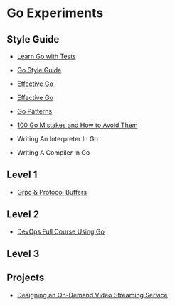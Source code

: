 # Go Experiments

## Style Guide

* [Learn Go with Tests](https://quii.gitbook.io/learn-go-with-tests/)
* [Go Style Guide](https://github.com/uber-go/guide/blob/master/style.md)
* [Effective Go](https://go.dev/doc/effective_go)
* [Effective Go](https://github.com/pthethanh/effective-go)
* [Go Patterns](https://github.com/tmrts/go-patterns)
* [100 Go Mistakes and How to Avoid Them](https://100go.co)

* Writing An Interpreter In Go
* Writing A Compiler In Go

## Level 1

* [Grpc & Protocol Buffers](GrpcGo/README.md)

## Level 2

* [DevOps Full Course Using Go](https://www.youtube.com/playlist?list=PL7g1jYj15RUMdka_gPLDCFrIhwjtvCLJD)

## Level 3

## Projects

* [Designing an On-Demand Video Streaming Service](https://hackernoon.com/designing-an-on-demand-video-streaming-service)
